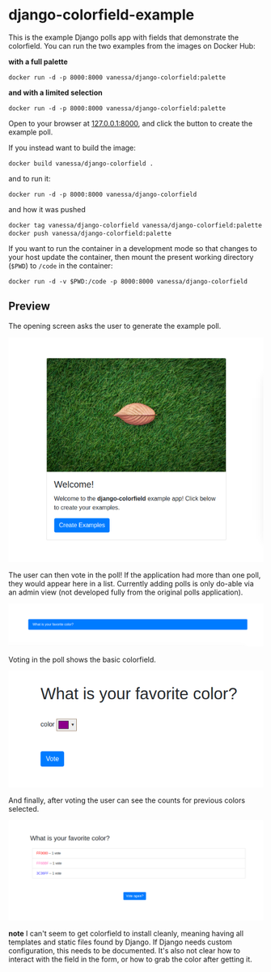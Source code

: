 # django-colorfield-example

This is the example Django polls app with fields that demonstrate the colorfield. You can run the two examples from the images on Docker Hub:

**with a full palette**

```
docker run -d -p 8000:8000 vanessa/django-colorfield:palette
```

**and with a limited selection**

```
docker run -d -p 8000:8000 vanessa/django-colorfield:palette
```

Open to your browser at [127.0.0.1:8000](http://127.0.0.1:8000), and click the
button to create the example poll. 

If you instead want to build the image:

```
docker build vanessa/django-colorfield .
```

and to run it:

```
docker run -d -p 8000:8000 vanessa/django-colorfield
```

and how it was pushed

```
docker tag vanessa/django-colorfield vanessa/django-colorfield:palette
docker push vanessa/django-colorfield:palette
```

If you want to run the container in a development mode so that changes to your host update the container, then mount the present working directory (`$PWD`) to `/code` in the container:

```
docker run -d -v $PWD:/code -p 8000:8000 vanessa/django-colorfield
```

## Preview

The opening screen asks the user to generate the example poll.

![img/example1.png](img/example1.png)

The user can then vote in the poll! If the application had more than one poll, they would appear here in a list. Currently adding polls is only do-able via an admin view (not developed fully from the original polls application).


![img/example2.png](img/example2.png)


Voting in the poll shows the basic colorfield.

![img/example3.png](img/example3.png)


And finally, after voting the user can see the counts for previous colors selected.

![img/example4.png](img/example4.png)


**note** I can't seem to get colorfield to install cleanly, meaning having all templates and static files found by Django. If Django needs custom configuration, this needs to be documented. It's also not clear how to interact with the field in the form, or how to grab the color after getting it.

